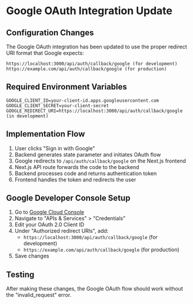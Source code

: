 # Google OAuth Integration Update

## Configuration Changes

The Google OAuth integration has been updated to use the proper redirect URI format that Google expects:

```
https://localhost:3000/api/auth/callback/google (for development)
https://example.com/api/auth/callback/google (for production)
```

## Required Environment Variables

```
GOOGLE_CLIENT_ID=your-client-id.apps.googleusercontent.com
GOOGLE_CLIENT_SECRET=your-client-secret
GOOGLE_REDIRECT_URI=https://localhost:3000/api/auth/callback/google (in development)
```

## Implementation Flow

1. User clicks "Sign in with Google"
2. Backend generates state parameter and initiates OAuth flow
3. Google redirects to `/api/auth/callback/google` on the Next.js frontend
4. Next.js API route forwards the code to the backend
5. Backend processes code and returns authentication token
6. Frontend handles the token and redirects the user

## Google Developer Console Setup

1. Go to [Google Cloud Console](https://console.cloud.google.com/)
2. Navigate to "APIs & Services" > "Credentials"
3. Edit your OAuth 2.0 Client ID
4. Under "Authorized redirect URIs", add:
   - `https://localhost:3000/api/auth/callback/google` (for development)
   - `https://example.com/api/auth/callback/google` (for production)
5. Save changes

## Testing

After making these changes, the Google OAuth flow should work without the "invalid_request" error.